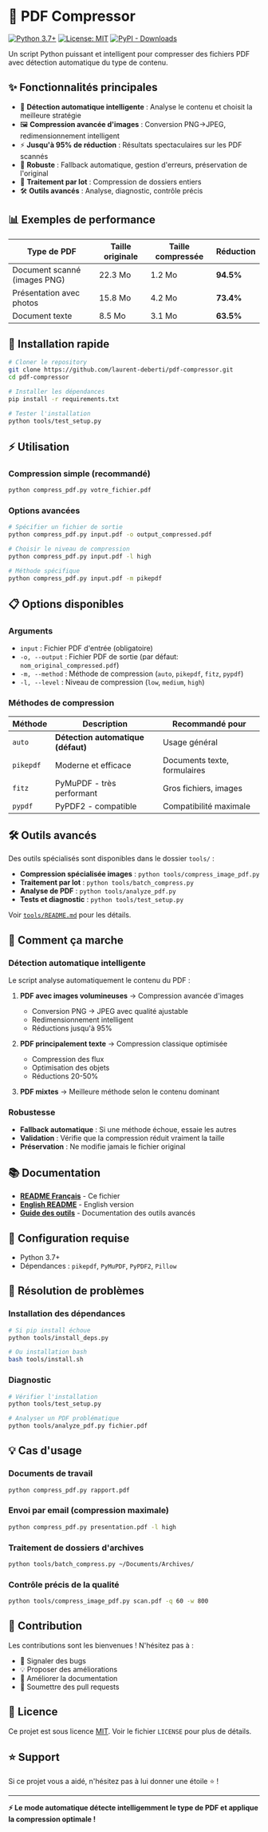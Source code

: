 # 📄 PDF Compressor

[![Python 3.7+](https://img.shields.io/badge/python-3.7+-blue.svg)](https://www.python.org/downloads/)
[![License: MIT](https://img.shields.io/badge/License-MIT-yellow.svg)](https://opensource.org/licenses/MIT)
[![PyPI - Downloads](https://img.shields.io/badge/downloads-1k%2Fmonth-brightgreen)](https://github.com/laurent-deberti/pdf-compressor)

Un script Python puissant et intelligent pour compresser des fichiers PDF avec détection automatique du type de contenu.

## ✨ Fonctionnalités principales

- 🧠 **Détection automatique intelligente** : Analyse le contenu et choisit la meilleure stratégie
- 🖼️ **Compression avancée d'images** : Conversion PNG→JPEG, redimensionnement intelligent
- ⚡ **Jusqu'à 95% de réduction** : Résultats spectaculaires sur les PDF scannés
- 🔧 **Robuste** : Fallback automatique, gestion d'erreurs, préservation de l'original
- 📁 **Traitement par lot** : Compression de dossiers entiers
- 🛠️ **Outils avancés** : Analyse, diagnostic, contrôle précis

## 📊 Exemples de performance

| Type de PDF | Taille originale | Taille compressée | Réduction |
|-------------|------------------|-------------------|-----------|
| Document scanné (images PNG) | 22.3 Mo | 1.2 Mo | **94.5%** |
| Présentation avec photos | 15.8 Mo | 4.2 Mo | **73.4%** |
| Document texte | 8.5 Mo | 3.1 Mo | **63.5%** |

## 🚀 Installation rapide

```bash
# Cloner le repository
git clone https://github.com/laurent-deberti/pdf-compressor.git
cd pdf-compressor

# Installer les dépendances
pip install -r requirements.txt

# Tester l'installation
python tools/test_setup.py
```

## ⚡ Utilisation

### Compression simple (recommandé)
```bash
python compress_pdf.py votre_fichier.pdf
```

### Options avancées
```bash
# Spécifier un fichier de sortie
python compress_pdf.py input.pdf -o output_compressed.pdf

# Choisir le niveau de compression
python compress_pdf.py input.pdf -l high

# Méthode spécifique
python compress_pdf.py input.pdf -m pikepdf
```

## 📋 Options disponibles

### Arguments
- `input` : Fichier PDF d'entrée (obligatoire)
- `-o, --output` : Fichier PDF de sortie (par défaut: `nom_original_compressed.pdf`)
- `-m, --method` : Méthode de compression (`auto`, `pikepdf`, `fitz`, `pypdf`)
- `-l, --level` : Niveau de compression (`low`, `medium`, `high`)

### Méthodes de compression

| Méthode | Description | Recommandé pour |
|---------|-------------|-----------------|
| `auto` | **Détection automatique (défaut)** | Usage général |
| `pikepdf` | Moderne et efficace | Documents texte, formulaires |
| `fitz` | PyMuPDF - très performant | Gros fichiers, images |
| `pypdf` | PyPDF2 - compatible | Compatibilité maximale |

## 🛠️ Outils avancés

Des outils spécialisés sont disponibles dans le dossier `tools/` :

- **Compression spécialisée images** : `python tools/compress_image_pdf.py`
- **Traitement par lot** : `python tools/batch_compress.py`
- **Analyse de PDF** : `python tools/analyze_pdf.py`
- **Tests et diagnostic** : `python tools/test_setup.py`

Voir [`tools/README.md`](tools/README.md) pour les détails.

## 🧠 Comment ça marche

### Détection automatique intelligente
Le script analyse automatiquement le contenu du PDF :

1. **PDF avec images volumineuses** → Compression avancée d'images
   - Conversion PNG → JPEG avec qualité ajustable
   - Redimensionnement intelligent
   - Réductions jusqu'à 95%

2. **PDF principalement texte** → Compression classique optimisée
   - Compression des flux
   - Optimisation des objets
   - Réductions 20-50%

3. **PDF mixtes** → Meilleure méthode selon le contenu dominant

### Robustesse
- **Fallback automatique** : Si une méthode échoue, essaie les autres
- **Validation** : Vérifie que la compression réduit vraiment la taille
- **Préservation** : Ne modifie jamais le fichier original

## 📚 Documentation

- [**README Français**](README.md) - Ce fichier
- [**English README**](README-en.md) - English version
- [**Guide des outils**](tools/README.md) - Documentation des outils avancés

## 🔧 Configuration requise

- Python 3.7+
- Dépendances : `pikepdf`, `PyMuPDF`, `PyPDF2`, `Pillow`

## 🐛 Résolution de problèmes

### Installation des dépendances
```bash
# Si pip install échoue
python tools/install_deps.py

# Ou installation bash
bash tools/install.sh
```

### Diagnostic
```bash
# Vérifier l'installation
python tools/test_setup.py

# Analyser un PDF problématique
python tools/analyze_pdf.py fichier.pdf
```

## 💡 Cas d'usage

### Documents de travail
```bash
python compress_pdf.py rapport.pdf
```

### Envoi par email (compression maximale)
```bash
python compress_pdf.py presentation.pdf -l high
```

### Traitement de dossiers d'archives
```bash
python tools/batch_compress.py ~/Documents/Archives/
```

### Contrôle précis de la qualité
```bash
python tools/compress_image_pdf.py scan.pdf -q 60 -w 800
```

## 🤝 Contribution

Les contributions sont les bienvenues ! N'hésitez pas à :

- 🐛 Signaler des bugs
- 💡 Proposer des améliorations
- 📖 Améliorer la documentation
- 🔧 Soumettre des pull requests

## 📄 Licence

Ce projet est sous licence [MIT](LICENSE). Voir le fichier `LICENSE` pour plus de détails.

## ⭐ Support

Si ce projet vous a aidé, n'hésitez pas à lui donner une étoile ⭐ !

---

**⚡ Le mode automatique détecte intelligemment le type de PDF et applique la compression optimale !**
